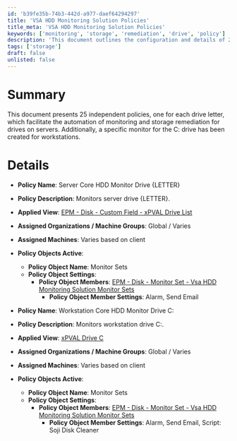 ```yaml
---
id: 'b39fe35b-74b3-442d-a977-daef64294297'
title: 'VSA HDD Monitoring Solution Policies'
title_meta: 'VSA HDD Monitoring Solution Policies'
keywords: ['monitoring', 'storage', 'remediation', 'drive', 'policy']
description: 'This document outlines the configuration and details of 25 independent policies for monitoring and storage remediation for each drive letter on servers, including a specific monitor for the C: drive on workstations.'
tags: ['storage']
draft: false
unlisted: false
---
```


# Summary

This document presents 25 independent policies, one for each drive letter, which facilitate the automation of monitoring and storage remediation for drives on servers. Additionally, a specific monitor for the C: drive has been created for workstations.

# Details

- **Policy Name**: Server Core HDD Monitor Drive \{LETTER}
- **Policy Description**: Monitors server drive \{LETTER}.
- **Applied View**: [EPM - Disk - Custom Field - xPVAL Drive List](<../custom-fields/xPVAL Drive List.md>)
- **Assigned Organizations / Machine Groups**: Global / Varies
- **Assigned Machines**: Varies based on client
- **Policy Objects Active**:
  - **Policy Object Name**: Monitor Sets
  - **Policy Object Settings**:
    - **Policy Object Members**: [EPM - Disk - Monitor Set - Vsa HDD Monitoring Solution Monitor Sets](https://proval.itglue.com/DOC-5078775-10793257)
      - **Policy Object Member Settings**: Alarm, Send Email

- **Policy Name**: Workstation Core HDD Monitor Drive C:
- **Policy Description**: Monitors workstation drive C:.
- **Applied View**: [xPVAL Drive C](<../custom-fields/xPVAL Drive List.md>)
- **Assigned Organizations / Machine Groups**: Global / Varies
- **Assigned Machines**: Varies based on client
- **Policy Objects Active**:
  - **Policy Object Name**: Monitor Sets
  - **Policy Object Settings**:
    - **Policy Object Members**: [EPM - Disk - Monitor Set - Vsa HDD Monitoring Solution Monitor Sets](https://proval.itglue.com/DOC-5078775-10793257)
      - **Policy Object Member Settings**: Alarm, Send Email, Script: Soji Disk Cleaner



